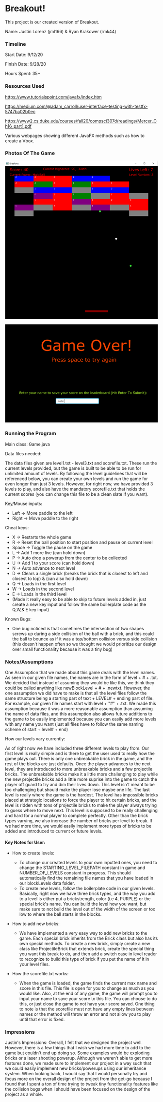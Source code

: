 Breakout!
====

This project is our created version of Breakout.

Name: Justin Lorenz (jml166) & Ryan Krakower (rmk44)

### Timeline

Start Date: 9/12/20

Finish Date: 9/28/20

Hours Spent: 35+

### Resources Used

https://www.tutorialspoint.com/javafx/index.htm

https://medium.com/@adam_carroll/user-interface-testing-with-testfx-5747ba02b0ec

https://www2.cs.duke.edu/courses/fall20/compsci307d/readings/Mercer_Ch16_part1.pdf

Various webpages showing different JavaFX methods such as how to create a Vbox.

### Photos Of The Game

![GamePlay](/doc/readmeAssets/multiball.PNG)

![GameOver](/doc/readmeAssets/gameover.PNG)

### Running the Program

Main class: Game.java

Data files needed: 

The data files given are level1.txt - level3.txt and scorefile.txt. These run the current levels provided, but the game is built to be able to be run for unlimited amount of levels. By following the level guidelines that will be referenced below, you can create your own levels and run the game for even longer than just 3 levels. However, for right now, we have provided 3 levels to play, and also have the mandatory scorefile.txt that holds the current scores (you can change this file to be a clean slate if you want).


Key/Mouse inputs:
* Left -> Move paddle to the left
* Right -> Move paddle to the right


Cheat keys:
* X -> Restarts the whole game
* R -> Reset the ball position to start position and pause on current level
* Space -> Toggle the pause on the game
* L -> Add 1 more live (can hold down)
* P -> Auto drop a powerup from the center to be collected
* U -> Add 1 to your score (can hold down)
* N -> Auto advance to next level
* D -> Clears a single brick (breaks the brick that is closest to left and closest to top) & (can also hold down)
* Q -> Loads in the first level
* W -> Loads in the second level
* E -> Loads in the third level
* (Made it really easy to be able to skip to future levels added in, just create a new key input and follow the same boilerplate code as the Q,W,& E key input)

Known Bugs:
* One bug noticed is that sometimes the intersection of two shapes screws up during a side collision of the ball with a brick, and this could the ball to bounce as if it was a top/bottom collision versus side collision (this doesn't happen often so we thought we would prioritize our design over small functionality because it was a tiny bug)


### Notes/Assumptions
One Assumption that we made about this game deals with the level names. As seen in our given file names, the names are in the form of level + # + .txt. We decided that instead of assuming they would be like this, we think they could be called anything like newBlockLevel + # + .newtxt. However, the one assumption we did have to make is that all the level files follow the same structure being a starting part of text + LEVEL# + ending part of file. For example, our given file names start with level + "#" + .txt. We made this assumption because it was a more reasonable assumption than assuming the name of data files, and this assumption also allows future additions to the game to be easily implemented because you can easily add more levels with any name you want (just all files have to follow the same naming scheme of start + level# + end)

How our levels vary currently:

As of right now we have included three different levels to play from. Our first level is really simple and is there to get the user used to really how the game plays out. There is only one unbreakable brick in the game, and the rest of the blocks are just defaults. Once the player advances to the next level, they are introduced to more unbreakable bricks and a few projectile bricks. The unbreakable bricks make it a little more challenging to play while the new projectile bricks add a little more suprise into the game to catch the player off guard to try and dim their lives down. This level isn't meant to be too challenging but should make the player lose maybe one life. The last level is really where the game is the hardest. The level has impossible bricks placed at strategic locations to force the player to hit certain bricks, and the level is ridden with tons of projectile bricks to make the player always trying to guess where to move next. This level is supposed to be really challenging and hard for a normal player to complete perfectly. Other than the brick types varying, we also increase the number of bricks per level to break. If we had more time, we would easily implement more types of bricks to be added and introduced to current or future levels.

#### Key Notes for User:

* How to create levels:
    * To change our created levels to your own inputted ones, you need to change the STARTING_LEVEL_FILEPATH constant in game and NUMBER_OF_LEVELS constant in progress. This should automatically find the remaining file names that you have loaded in our blockLevels data folder.
    * To create new levels, follow the boilerplate code in our given levels. Basically, right now we have three brick types, and the way you add to a level is either put a brickstrength, color (i.e 4, PURPLE) or the special brick's name. You can build the level how you want, but make sure to not build the level out of the width of the screen or too low to where the ball starts in the blocks.

* How to add new bricks:
    * We have implemented a very easy way to add new bricks to the game. Each special brick inherits from the Brick class but also has its own special methods. To create a new brick, simply create a new class like ProjectileBrick that extends brick, create the special thing you want this break to do, and then add a switch case in level reader to recognize to build this type of brick if you put the name of it in your level files. 
    
* How the scorefile.txt works:
    * When the game is loaded, the game finds the current max name and score in this file. This file is open for you to change as much as you would like. Also, at the end of any game, the game will prompt you to input your name to save your score to this file. You can choose to do this, or just close the game to not have your score saved. One thing to note is that the scorefile must not have any empty lines between names or the method will throw an error and not allow you to play until that error is fixed. 


### Impressions

Justin's Impressions: Overall, I felt that we designed the project well. However, there is a few things that I wish we had more time to add to the game but couldn't end up doing so. Some examples would be exploding bricks or a laser shooting powerup. Although we weren't able to get more features done, we made sure to implement our project in a way such that we could easily implement new bricks/powerups using our inheritance system. When looking back, I would say that I would personally try and focus more on the overall design of the project from the get-go because I found that I spent a ton of time trying to tweak tiny functionality features like the collision bugs when I should have been focused on the design of the project as a whole.



